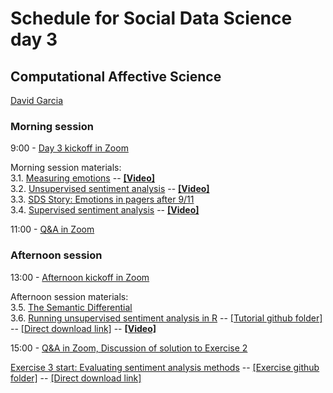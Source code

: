# Schedule for Social Data Science day 3
## Computational Affective Science

[David Garcia](http://dgarcia.eu)

### Morning session
9:00 - [Day 3 kickoff in Zoom](https://ethz.zoom.us/s/95606086212)

Morning session materials:  
3.1. [Measuring emotions](https://dgarcia-eu.github.io/SocialDataScience/3_Affect/031_MeasuringEmotions/Emotions.html) -- [**[Video]**](https://moodle-app2.let.ethz.ch/pluginfile.php/1048465/mod_resource/content/1/31_MeasuringEmotions.mp4)  
3.2. [Unsupervised sentiment analysis](https://dgarcia-eu.github.io/SocialDataScience/3_Affect/032_UnsupervisedSentimentAnalysis/UnsupervisedSentimentAnalysis.html) -- [**[Video]**](https://moodle-app2.let.ethz.ch/pluginfile.php/1048469/mod_resource/content/1/32_UnsupervisedSentimentAnalysis.mp4)  
3.3. [SDS Story: Emotions in pagers after 9/11](https://dgarcia-eu.github.io/SocialDataScience/3_Affect/033_PagerEmotions/PagerEmotions.html)  
3.4. [Supervised sentiment analysis](https://dgarcia-eu.github.io/SocialDataScience/3_Affect/034_SupervisedSentimentAnalysis/SupervisedSentimentAnalysis.html) -- [**[Video]**](https://moodle-app2.let.ethz.ch/pluginfile.php/1048470/mod_resource/content/1/33_SupervisedSentimentAnalysis.mp4)  



11:00 - [Q&A in Zoom](https://ethz.zoom.us/s/95606086212)

### Afternoon session

13:00 - [Afternoon kickoff in Zoom](https://ethz.zoom.us/s/95606086212)

Afternoon session materials:  
3.5. [The Semantic Differential](https://dgarcia-eu.github.io/SocialDataScience/3_Affect/039_SemanticDifferential/SemanticDifferential.html)  
3.6. [Running unsupervised sentiment analysis in R](https://dgarcia-eu.github.io/SocialDataScience/3_Affect/035_UnsupervisedToolsR/UnsupervisedToolsR.html) -- [[Tutorial github folder]](https://github.com/dgarcia-eu/SocialDataScience/tree/master/3_Affect/035_UnsupervisedToolsR) -- [[Direct download link]](https://downgit.github.io/#/home?url=https://github.com/dgarcia-eu/SocialDataScience/tree/master/3_Affect/035_UnsupervisedToolsR) -- [**[Video]**](https://moodle-app2.let.ethz.ch/pluginfile.php/1048472/mod_resource/content/1/34_SentimentTutorialR.mp4)  
  


15:00 - [Q&A in Zoom, Discussion of solution to Exercise 2](https://ethz.zoom.us/s/95606086212)  

[Exercise 3 start: Evaluating sentiment analysis methods](https://dgarcia-eu.github.io/SocialDataScience/3_Affect/037_SentimentEvaluation/SentimentEvaluation.html)  -- [[Exercise github folder]](https://github.com/dgarcia-eu/SocialDataScience/tree/master/3_Affect/037_SentimentEvaluation) -- [[Direct download link]](https://downgit.github.io/#/home?url=https://github.com/dgarcia-eu/SocialDataScience/tree/master/3_Affect/037_SentimentEvaluation)  


